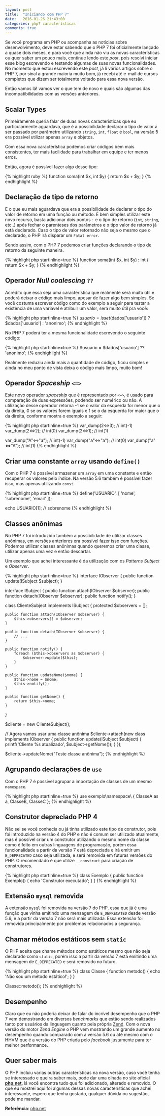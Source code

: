 ```yaml
---
layout: post
title:  "Iniciando com PHP 7"
date:   2016-01-26 21:43:00
categories: php7 características
comments: true
---
```

Se você programa em PHP ou acompanha as notícias sobre desenvolvimento, deve estar sabendo que o PHP 7 foi oficialmente lançado a quase dois meses, e para você que ainda não viu as novas características ou quer saber um pouco mais, continue lendo este *post*, pois resolvi iniciar esse blog escrevendo e testando algumas de suas novas funcionalidades. No momento que estou escrevendo este *post*, já li vários artigos sobre o PHP 7, por sinal a grande maioria muito bom, já recebi até e-mail de cursos completos que dizem ser totalmente voltado para essa nova versão.

Então vamos lá! vamos ver o que tem de novo e quais são algumas das incompatibilidades com as versões anteriores.

## Scalar Types

Primeiramente queria falar de duas novas características que eu particularmente aguardava, que é a possibilidade declarar o tipo de valor a ser passado por parâmetro utilizando `string`, `int`, `float` e `bool`, na versão 5 era possível utilizar apenas `array` e objetos.

Com essa nova característica podemos criar códigos bem mais consistentes, ter mais facilidade para trabalhar em equipe e ter menos erros.

Então, agora é possível fazer algo desse tipo:

{% highlight ruby %} 
function soma(int $x, int $y) {
    return $x + $y;
}
{% endhighlight %}

## Declaração de tipo de retorno

E o que eu mais aguardava que era a possibilidade de declarar o tipo do valor de retorno em uma função ou método. É bem simples utilizar este novo recurso, basta adicionar dois pontos `:` e o tipo de retorno (`int`, `string`, etc..) após fechar o parenteses dos parâmetros e o tipo valor de retorno já está declarado. Caso o tipo de valor retornado não seja o mesmo que o declarado, o PHP irá disparar um `Fatal error`.

Sendo assim, com o PHP 7 podemos criar funções declarando o tipo de retorno da seguinte maneira.

{% highlight php startinline=true %}
function soma(int $x, int $y) : int {
    return $x + $y;
}
{% endhighlight %}

## Operador *Null coalescing* `??`

Acredito que essa seja uma característica que realmente será muito útil e poderá deixar o código mais limpo, apesar de fazer algo bem simples.
Se você costuma escrever código como do exemplo a seguir para testar a existência de uma variável e atribuir um valor, será muito útil pra você:

{% highlight php startinline=true %}
$usuario = isset($dados['usuario']) ? $dados['usuario'] : 'anonimo';
{% endhighlight %}

No PHP 7 poderá ter a mesma funcionalidade escrevendo o seguinte código:

{% highlight php startinline=true %}
$usuario = $dados['usuario'] ?? 'anonimo';
{% endhighlight %}

Realmente reduziu ainda mais a quantidade de código, ficou simples e ainda no meu ponto de vista deixa o código mais limpo, muito bom!

## Operador *Spaceship* `<=>`

Este novo operador *spaceship* que é representado por `<=>`, é usado para comparação de duas expressões, podendo ser numérico ou não. A utilização desse operador retorna -1 se o valor da esquerda for menor que o da direita, 0 se os valores forem iguais e 1 se o da esquerda for maior que o da direita, conforme mostra o exemplo a seguir:

{% highlight php startinline=true %}
var_dump(2<=>3); // int(-1)
var_dump(2<=>2); // int(0)
var_dump(2<=>1); // int(1)

var_dump("A"<=>"a"); // int(-1)
var_dump("a"<=>"a"); // int(0)
var_dump("a"<=>"A"); // int(1)
{% endhighlight %}

## Criar uma constante `array` usando `define()`

Com o PHP 7 é possível armazenar um `array` em uma constante e então recuperar os valores pelo índice. Na versão 5.6 também é possível fazer isso, mas apenas utilizando `const`.

{% highlight php startinline=true %}
define('USUARIO', [
    'nome',
    'sobrenome',
    'email'
]);

echo USUARIO[1]; // sobrenome
{% endhighlight %}

## Classes anônimas

No PHP 7 foi introduzido também a possibilidade de utilizar classes anônimas, em versões anteriores era possível fazer isso com funções.
Podemos utilizar classes anônimas quando queremos criar uma classe, utilizar apenas uma vez e então descartar.

Um exemplo que achei interessante é da utilização com os *Patterns* *Subject* e *Observer*.

{% highlight php startinline=true %}
interface IObserver {
    public function update(ISubject $subject);
}

interface ISubject {
    public function attach(IObserver $observer);
    public function detach(IObserver $observer);
    public function notify();
}

class ClienteSubject implements ISubject {
    protected $observers = [];

    public function attach(IObserver $observer) {
        $this->observers[] = $observer;
    }

    public function detach(IObserver $observer) {
        // ...
    }

    public function notify() {
        foreach ($this->observers as $observer) {
            $observer->update($this);
        }
    }

    public function updateNome($nome) {
        $this->nome = $nome;
        $this->notify();
    }

    public function getNome() {
        return $this->nome;
    }
}

$cliente = new ClienteSubject();

// Agora vamos usar uma classe anônima
$cliente->attach(new class implements IObserver {
    public function update(ISubject $subject) {
        printf('Cliente %s atualizado', $subject->getNome());
    }
});

$cliente->updateNome("Teste classe anônima");
{% endhighlight %}

## Agrupando declarações de `use`

Com o PHP 7 é possível agrupar a importação de classes de um mesmo `namespace`.

{% highlight php startinline=true %}
use exemplo\namespace\ {
    ClasseA as a,
    ClasseB,
    ClasseC
};
{% endhighlight %}

## Construtor depreciado PHP 4

Não sei se você conhecia ou já tinha utilizado este tipo de construtor, pois foi introduzido na versão 4 do PHP e não é comum ser utilizado atualmente, mas é possível criar um construtor utilizando o mesmo nome da classe como é feito em outras linguagens de programação, porém essa funcionalidade a partir da versão 7 está depreciada e irá emitir um `E_DEPRECATED` caso seja utilizada, e será removida em futuras versões do PHP.
O recomendado é que utilize `__construct` para criação de construtores.

{% highlight php startinline=true %}
class Exemplo {
    public function Exemplo() {
        echo 'Construtor executado';
    }
}
{% endhighlight %}

## Extensão `mysql` removida

A extensão `mysql` foi removida na versão 7 do PHP, essa que já é uma função que vinha emitindo uma mensagem de `E_DEPRECATED` desde versão 5.6, e a partir da versão 7 não será mais utilizada. Essa extensão foi removida principalmente por problemas relacionados a segurança.

## Chamar métodos estáticos sem `static`

O PHP aceita que chame métodos como estáticos mesmo que não seja declarado como `static`, porém isso a partir da versão 7 está emitindo uma mensagem de `E_DEPRECATED` e será removido no futuro.

{% highlight php startinline=true %}
class Classe {
    function metodo() {
        echo 'Não sou um método estático!';
    }
}

Classe::metodo();
{% endhighlight %}

## Desempenho

Claro que eu não poderia deixar de falar do incrível desempenho que o PHP 7 vem demostrando em diversos *benchmarks* que estão sendo realizados tanto por usuários da linguagem quanto pela própria [Zend](http://www.zend.com/en/resources/php7_infographic). Com o nova versão do motor *Zend Engine* o PHP vem mostrando um grande aumento no desempenho quando comparado com a versão 5.6 ou até mesmo com o HHVM que é a versão do PHP criada pelo *facebook* justamente para ter melhor performance.

## Quer saber mais

O PHP incluiu varias outras características na nova versão, caso você tenha se interessado e queira saber mais, pode dar uma olhada no site oficial **[php.net](http://php.net)**, lá você encontra tudo que foi adicionado, alterado e removido. O que eu mostrei aqui foi algumas dessas novas características que achei interessante, espero que tenha gostado, qualquer dúvida ou sugestão, pode me mandar.


**Referência**: [php.net](http://php.net)
